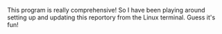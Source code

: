 This program is really comprehensive!
So I have been playing around setting up and updating this reportory from the Linux terminal. 
Guess it's fun!
